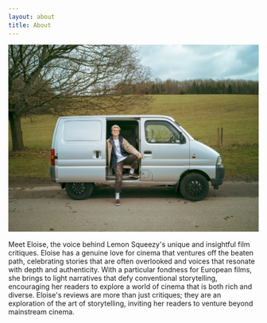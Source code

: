 ```yaml
---
layout: about
title: About
---
```


![Eloise](assets/images/eloise_in_her_van.jpg "Eloise in her van")

Meet Eloise, the voice behind Lemon Squeezy's unique and insightful film critiques. Eloise has a genuine love for cinema that ventures off the beaten path, celebrating stories that are often overlooked and voices that resonate with depth and authenticity. With a particular fondness for European films, she brings to light narratives that defy conventional storytelling, encouraging her readers to explore a world of cinema that is both rich and diverse. Eloise's reviews are more than just critiques; they are an exploration of the art of storytelling, inviting her readers to venture beyond mainstream cinema.